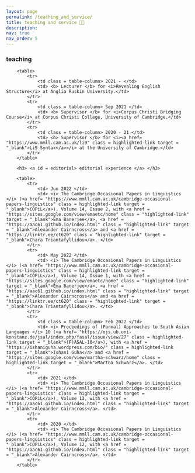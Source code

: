 ```yaml
---
layout: page
permalink: /teaching_and_service/
title: teaching and service 👩‍🏫
description: 
nav: true
nav_order: 5
---
```


<h3> <a id = "teaching"> teaching </a> </h3>
    
        <table>
            <tr>
                <td class = table-column> 2021 - </td>
                <td> <b> Lecturer </b> for <i>Revealing English Structure</i> at Anglia Ruskin University.</td>
            </tr>
            <tr>
                <td class = table-column> Sep 2021 </td>
                <td> <b> Supervisor </b> for <i>Corpus Christi Bridging Course</i> at Corpus Christi College, University of Cambridge.</td>
            </tr>
            <tr>
                <td class = table-column> 2020 - 21 </td>
                <td> <b> Supervisor </b> for <i><a href= "https://www.mmll.cam.ac.uk/li9" class = highlighted-link target = "_blank">Li9 Syntax</a></i> at the University of Cambridge.</td>
            </tr>
        </table>
        
        <h3> <a id = editorial> editorial experience </a> </h3>
        
        <table>
            <tr>
                <td> Jun 2022 </td>
                <td> <i> The Cambridge Occasional Papers in Linguistics </i> (<a href= "https://www.mmll.cam.ac.uk/cambridge-occasional-papers-linguistics" class = highlighted-link target = "_blank">COPiL</a>), Volume 14, Issue 2, with <a href = "https://sites.google.com/view/emaetc/home" class = "highlighted-link" target = "_blank">Ema Banerjee</a>, <a href = "https://aac61.github.io/index.html" class = "highlighted-link" target = "_blank">Alexander Cairncross</a> and <a href = "https://linktr.ee/ct620" class = "highlighted-link" target = "_blank">Chara Triantafyllidou</a>. </td>
            </tr>
            <tr>
                <td> May 2022 </td>
                <td> <i> The Cambridge Occasional Papers in Linguistics </i> (<a href= "https://www.mmll.cam.ac.uk/cambridge-occasional-papers-linguistics" class = highlighted-link target = "_blank">COPiL</a>), Volume 14, Issue 1, with <a href = "https://sites.google.com/view/emaetc/home" class = "highlighted-link" target = "_blank">Ema Banerjee</a>, <a href = "https://aac61.github.io/index.html" class = "highlighted-link" target = "_blank">Alexander Cairncross</a> and <a href = "https://linktr.ee/ct620" class = "highlighted-link" target = "_blank">Chara Triantafyllidou</a>. </td>
            </tr>
            <tr>
                <td class = table-column> Feb 2022 </td>
                <td> <i> Proceedings of (Formal) Approaches to South Asian Languages </i> 10 (<a href= "https://ojs.ub.uni-konstanz.de/jsal/index.php/fasal/issue/view/27" class = highlighted-link target = "_blank">(F)ASAL-10</a>), with <a href = "https://ishaniguha.wordpress.com/bio/" class = highlighted-link target = "_blank">Ishani Guha</a> and <a href = "https://sites.google.com/view/martha-schwarz/home" class = highlighted-link target = "_blank">Martha Schwarz</a>. </td>
            </tr>
            <tr>
                <td> 2021 </td>
                <td> <i> The Cambridge Occasional Papers in Linguistics </i> (<a href= "https://www.mmll.cam.ac.uk/cambridge-occasional-papers-linguistics" class = highlighted-link target = "_blank">COPiL</a>), Volume 13, with <a href = "https://aac61.github.io/index.html" class = "highlighted-link" target = "_blank">Alexander Cairncross</a>. </td>
            </tr>
            <tr>
                <td> 2020 </td>
                <td> <i> The Cambridge Occasional Papers in Linguistics </i> (<a href= "https://www.mmll.cam.ac.uk/cambridge-occasional-papers-linguistics" class = highlighted-link target = "_blank">COPiL</a>), Volume 12, with <a href = "https://aac61.github.io/index.html" class = "highlighted-link" target = "_blank">Alexander Cairncross</a>. </td>
            </tr>
        </table>
        
